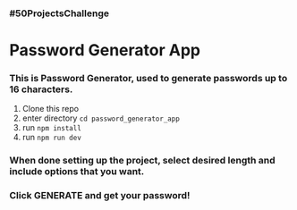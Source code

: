 ### #50ProjectsChallenge

# Password Generator App

### This is Password Generator, used to generate passwords up to 16 characters.

1. Clone this repo
2. enter directory `cd password_generator_app`
3. run `npm install`
4. run `npm run dev`

### When done setting up the project, select desired length and include options that you want.
### Click GENERATE and get your password!
